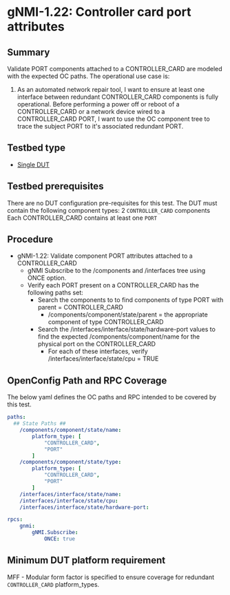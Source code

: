 # gNMI-1.22: Controller card port attributes

## Summary

Validate PORT components attached to a CONTROLLER_CARD are modeled with the
expected OC paths.  The operational use case is:

1. As an automated network repair tool, I want to ensure at least one
   interface between redundant CONTROLLER_CARD components is fully
   operational.  Before performing a power off or reboot of a CONTROLLER_CARD
   or a network device wired to a CONTROLLER_CARD PORT, I want to use the OC
   component tree to trace the subject PORT to it's associated redundant PORT.

## Testbed type

* [Single DUT](https://github.com/openconfig/featureprofiles/blob/main/topologies/dut.testbed)

## Testbed prerequisites

There are no DUT configuration pre-requisites for this test.  The DUT must
contain the following component types:
    2 `CONTROLLER_CARD` components
    Each CONTROLLER_CARD contains at least one `PORT`

## Procedure

* gNMI-1.22: Validate component PORT attributes attached to a CONTROLLER_CARD
  * gNMI Subscribe to the /components and /interfaces tree using ONCE option.
  * Verify each PORT present on a CONTROLLER_CARD has the following paths set:
    * Search the components to to find components of type PORT with parent = CONTROLLER_CARD
      * /components/component/state/parent = the appropriate component of type CONTROLLER_CARD
    * Search the /interfaces/interface/state/hardware-port values to find the expected /components/component/name for the physical port on the CONTROLLER_CARD
      * For each of these interfaces, verify /interfaces/interface/state/cpu = TRUE

## OpenConfig Path and RPC Coverage

The below yaml defines the OC paths and RPC intended to be covered by this test.

```yaml
paths:
  ## State Paths ##
    /components/component/state/name:
        platform_type: [
            "CONTROLLER_CARD",
            "PORT"
        ]
    /components/component/state/type:
        platform_type: [
            "CONTROLLER_CARD",
            "PORT"
        ]
    /interfaces/interface/state/name:
    /interfaces/interface/state/cpu:
    /interfaces/interface/state/hardware-port:

rpcs:
    gnmi:
        gNMI.Subscribe:
            ONCE: true
```

## Minimum DUT platform requirement

MFF - Modular form factor is specified to ensure coverage for redundant `CONTROLLER_CARD` platform_types.

